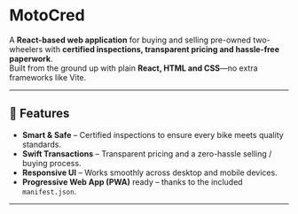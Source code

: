 # MotoCred

A **React-based web application** for buying and selling pre-owned two-wheelers with **certified inspections, transparent pricing and hassle-free paperwork**.  
Built from the ground up with plain **React, HTML and CSS**—no extra frameworks like Vite.

---

## 🌟 Features

- **Smart & Safe** – Certified inspections to ensure every bike meets quality standards.  
- **Swift Transactions** – Transparent pricing and a zero-hassle selling / buying process.  
- **Responsive UI** – Works smoothly across desktop and mobile devices.  
- **Progressive Web App (PWA)** ready – thanks to the included `manifest.json`.

---

